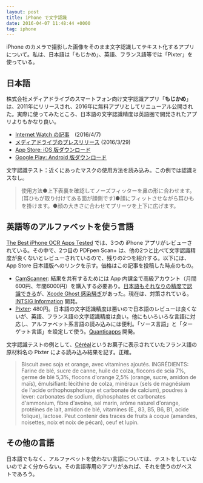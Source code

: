 ```yaml
---
layout: post
title: iPhone で文字認識
date: 2016-04-07 11:48:44 +0000
tag: iphone
---
```

iPhone のカメラで撮影した画像をそのまま文字認識してテキスト化するアプリについて。私は、日本語は「もじかめ」、英語、フランス語等では「Pixter」を使っている。

## 日本語 ##

株式会社メディアドライブのスマートフォン向け文字認識アプリ「**もじかめ**」は、2011年にリリースされ、2016年に無料アプリとしてリニューアル公開された。実際に使ってみたところ、日本語の文字認識精度は英語圏で開発されたアプリよりもかなり良い。

- [Internet Watch の記事](http://internet.watch.impress.co.jp/docs/news/20160407_752108.html)　(2016/4/7)
- [メディアドライブのプレスリリース](http://mediadrive.jp/topics/2016/renewal_mojicamei.html) (2016/3/29)
- [App Store: iOS 版ダウンロード](https://itunes.apple.com/jp/app/mojikame/id1085983690)
- [Google Play: Android 版ダウンロード](https://play.google.com/store/apps/details?id=jp.mediadrive.rtocr2)

文字認識テスト：近くにあったマスクの使用方法を読み込み。この例では認識ミスなし。

> 使用方法●上下表裏を確認してノーズフィッターを鼻の形に合わせます。(耳ひもが取り付けてある面が顔側です)●顔にフィットさせながら耳ひもを掛けます。●顔の大きさに合わせてプリーツを上下に広げます。

## 英語等のアルファベットを使う言語 ##

[The Best iPhone OCR Apps Tested](http://www.makeuseof.com/tag/the-best-iphone-ocr-apps-tested/) では、3つの iPhone アプリがレビューされている。その中で、2つ目の PDFpen Scan+ は、他の2つと比べて文字認識精度が良くないとレビューされているので、残りの2つを紹介する。以下には、App Store 日本語版へのリンクを示す。価格はこの記事を投稿した時点のもの。

- [CamScanner](https://itunes.apple.com/jp/app/camscanner-free-pdf-document/id388627783): 結果を共有するためには App 内課金で高級アカウント（月間600円、年間6000円）を購入する必要あり。[日本語もそれなりの精度で認識できる](http://hokoxjouhou.blog105.fc2.com/blog-entry-241.html)が、[Xcode Ghost 感染騒ぎ](http://hokoxjouhou.blog105.fc2.com/blog-entry-408.html)があった。現在は、対策されている。[INTSIG Information](http://www.intsig.com/) 開発。
- [Pixter](https://itunes.apple.com/jp/app/pixter-scanner-ocr-by-quanticapps/id622615952): 480円。日本語の文字認識精度は悪いので日本語のレビューは良くないが、英語、フランス語の文字認識精度は良い。他にもいろいろな言語に対応し、アルファベット系言語の読み込みには便利。「ソース言語」と「ターゲット言語」を設定して使う。[Quanticapps](http://quanticapps.com/) 開発。

文字認識テストの例として、[Céréal](https://www.delhaizedirect.lu/fr/F-10335-alimentation-regime-specifique/P-14048-actif-%7C-biscuit-soja-orange)というお菓子に表示されていたフランス語の原材料名の Pixter による読み込み結果を記す。正確。

> Biscuit avec soja et orange, avec vitamines ajoutés. INGRÉDIENTS: Farine de blé, sucre de canne, huile de colza, flocons de scia 7%, germe de blé 5,3%, flocons d'orange 2,5% (orange, sucre, amidon de maïs), émulsifiant: lécithine de colza, minéraux (sels de magnésium de l'acide orthophosphorique et carbonate de calcium), poudres à lever: carbonates de sodium, diphosphates et carbonates d'ammonium, fibre d'avoine, sel marin, arôme naturel d'orange, protéines de lait, amidon de blé, vitamines (E., 83, B5, B6, B1, acide folique), lactose. Peut contenir des traces de fruits à coque (amandes, noisettes, noix et noix de pécan), oeuf et lupin.

## その他の言語 ##

日本語でもなく、アルファベットを使わない言語については、テストをしていないのでよく分からない。その言語専用のアプリがあれば、それを使うのがベストであろう。
